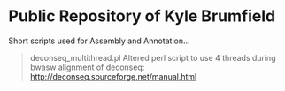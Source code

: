 # Public Repository of Kyle Brumfield
Short scripts used for Assembly and Annotation...

> deconseq_multithread.pl
Altered perl script to use 4 threads during bwasw alignment of deconseq: http://deconseq.sourceforge.net/manual.html
